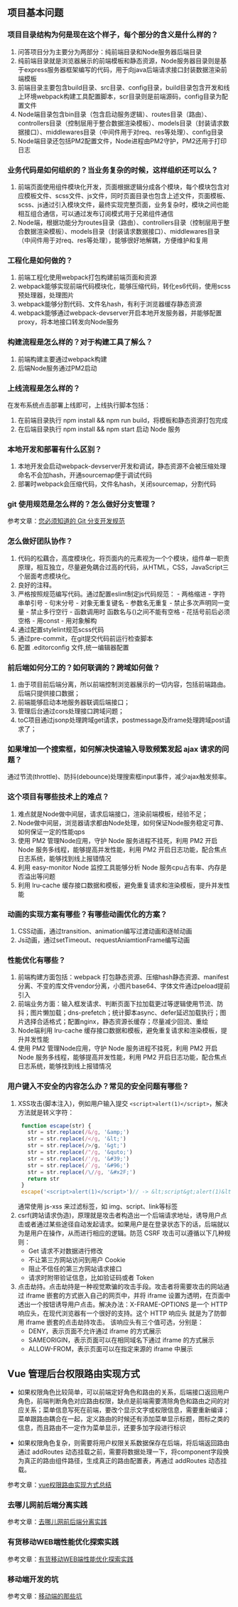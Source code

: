 ## 项目基本问题

### 项目目录结构为何是现在这个样子，每个部分的含义是什么样的？
  1. 问答项目分为主要分为两部分：纯前端目录和Node服务器后端目录
  2. 纯前端目录就是浏览器展示的前端模板和静态资源，Node服务器目录则是基于express服务器框架编写的代码，用于向java后端请求接口封装数据渲染前端模板
  3. 前端目录主要包含build目录、src目录、config目录，build目录包含开发和线上环境webpack构建工具配置脚本，scr目录则是前端源码，config目录为配置文件
  4. Node端目录包含bin目录（包含启动服务逻辑）、routes目录（路由）、controllers目录（控制层用于整合数据渲染模板）、models目录（封装请求数据接口）、middlewares目录（中间件用于对req、res等处理）、config目录
  5. Node端目录还包括PM2配置文件，Node进程由PM2守护，PM2还用于打印日志

### 业务代码是如何组织的？当业务复杂的时候，这样组织还可以么？
  1. 前端页面使用组件模块化开发，页面根据逻辑分成各个模块，每个模块包含对应模板文件、scss文件、js文件，同时页面目录也包含上述文件，页面模板、scss、js通过引入模块文件，最终实现完整页面，业务复杂时，模块之间也能相互组合通信，可以通过发布订阅模式用于兄弟组件通信
  2. Node端，根据功能分为routes目录（路由）、controllers目录（控制层用于整合数据渲染模板）、models目录（封装请求数据接口）、middlewares目录（中间件用于对req、res等处理），能够很好地解耦，方便维护和复用

### 工程化是如何做的？
  1. 前端工程化使用webpack打包构建前端页面和资源
  2. webpack能够实现前端代码模块化，能够压缩代码，转化es6代码，使用scss预处理器，处理图片
  3. webpack能够分割代码、文件名hash，有利于浏览器缓存静态资源
  4. webpack能够通过webpack-devserver开启本地开发服务器，并能够配置proxy，将本地接口转发向Node服务

### 构建流程是怎么样的？对于构建工具了解么？
  1. 前端构建主要通过webpack构建
  2. 后端Node服务通过PM2启动

### 上线流程是怎么样的？

在发布系统点击部署上线即可，上线执行脚本包括：
  1. 在前端目录执行 npm install && npm run build，将模板和静态资源打包完成
  2. 在后端目录执行 npm install && npm start 启动 Node 服务

### 本地开发和部署有什么区别？
  1. 本地开发会启动webpack-devserver开发和调试，静态资源不会被压缩处理命名不会加hash，开通sourcemap便于调试代码
  2. 部署时webpack会压缩代码，文件名hash，关闭sourcemap，分割代码

### git 使用规范是怎么样的？怎么做好分支管理？

参考文章：[您必须知道的 Git 分支开发规范](https://juejin.im/post/5b4328bbf265da0fa21a6820)

### 怎么做好团队协作？

  1. 代码的松藕合，高度模块化，将页面内的元素视为一个个模块，组件单一职责原理，相互独立，尽量避免耦合过高的代码，从HTML，CSS，JavaScript三个层面考虑模块化。
  2. 良好的注释。
  3. 严格按照规范编写代码。通过配置eslint制定js代码规范：
    - 两格缩进
    - 字符串单引号
    - 句末分号
    - 对象无重复键名
    - 参数名无重复
    - 禁止多次声明同一变量
    - 禁止多行空行
    - 函数调用时 函数名与()之间不能有空格
    - 花括号前后必须空格
    - 用const
    - 用对象解构
  4. 通过配置stylelint规范scss代码
  5. 通过pre-commit，在git提交代码前运行检查脚本
  6. 配置 .editorconfig 文件,统一编辑器配置


### 前后端如何分工的？如何联调的？跨域如何做？
  1. 由于项目前后端分离，所以前端控制浏览器展示的一切内容，包括前端路由。后端只提供接口数据；
  2. 前端能够启动本地服务器联调后端接口；
  3. 管理后台通过cors处理接口跨域问题；
  4. toC项目通过jsonp处理跨域get请求，postmessage及iframe处理跨域post请求了；

### 如果增加一个搜索框，如何解决快速输入导致频繁发起 ajax 请求的问题？
  通过节流(throttle)、防抖(debounce)处理搜索框input事件，减少ajax触发频率。

### 这个项目有哪些技术上的难点？

  1. 难点就是Node做中间层，请求后端接口，渲染前端模板，经验不足；
  2. Node做中间层，浏览器请求都由Node处理，如何保证Node服务稳定可靠、如何保证一定的性能qps
  3. 使用 PM2 管理Node应用，守护 Node 服务进程不挂死，利用 PM2 开启 Node 服务多线程，能够提高并发性能，利用 PM2 开启日志功能，配合焦点日志系统，能够找到线上报错情况
  4. 利用 easy-monitor Node 监控工具能够分析 Node 服务cpu占有率、内存是否溢出等问题
  5. 利用 lru-cache 缓存接口数据和模板，避免重复请求和渲染模板，提升并发性能

### 动画的实现方案有哪些？有哪些动画优化的方案？

  1. CSS动画，通过transition、animation编写过渡动画和逐帧动画
  2. Js动画，通过setTimeout、requestAniamtionFrame编写动画

### 性能优化有哪些？

  1. 前端构建方面包括：webpack 打包静态资源、压缩hash静态资源、manifest分离、不变的库文件vendor分离，小图片base64、字体文件通过peload提前引入
  2. 前端业务方面：输入框发请求、判断页面下拉加载更过等逻辑使用节流、防抖；图片懒加载；dns-prefetch；统计脚本async、defer延迟加载执行；图片选择合适格式；配置nginx，静态资源长缓存；尽量减少回流、重绘
  3. Node端利用 lru-cache 缓存接口数据和模板，避免重复请求和渲染模板，提升并发性能
  4. 使用 PM2 管理Node应用，守护 Node 服务进程不挂死，利用 PM2 开启 Node 服务多线程，能够提高并发性能，利用 PM2 开启日志功能，配合焦点日志系统，能够找到线上报错情况

### 用户键入不安全的内容怎么办？常见的安全问题有哪些？

  1. XSS攻击(脚本注入)，例如用户输入提交 ```<script>alert(1)</script>```，解决方法就是转义字符：
     ```js
      function escape(str) {
        str = str.replace(/&/g, '&amp;')
        str = str.replace(/</g, '&lt;')
        str = str.replace(/>/g, '&gt;')
        str = str.replace(/"/g, '&quto;')
        str = str.replace(/'/g, '&#39;')
        str = str.replace(/`/g, '&#96;')
        str = str.replace(/\//g, '&#x2F;')
        return str
      }
      escape('<script>alert(1)</script>')// -> &lt;script&gt;alert(1)&lt;&#x2F;script&gt;
     ```
     通常使用 js-xss 来过滤标签，如 img、script、link等标签
  2. csrf(跨站请求伪造)，原理就是攻击者构造出一个后端请求地址，诱导用户点击或者通过某些途径自动发起请求。如果用户是在登录状态下的话，后端就以为是用户在操作，从而进行相应的逻辑。防范 CSRF 攻击可以遵循以下几种规则：
      - Get 请求不对数据进行修改
      - 不让第三方网站访问到用户 Cookie
      - 阻止不信任的第三方网站请求接口
      - 请求时附带验证信息，比如验证码或者 Token
  3. 点击劫持。点击劫持是一种视觉欺骗的攻击手段。攻击者将需要攻击的网站通过 iframe 嵌套的方式嵌入自己的网页中，并将 iframe 设置为透明，在页面中透出一个按钮诱导用户点击。解决办法：X-FRAME-OPTIONS 是一个 HTTP 响应头，在现代浏览器有一个很好的支持。这个 HTTP 响应头 就是为了防御用 iframe 嵌套的点击劫持攻击。
  该响应头有三个值可选，分别是：
      - DENY，表示页面不允许通过 iframe 的方式展示
      - SAMEORIGIN，表示页面可以在相同域名下通过 iframe 的方式展示
      - ALLOW-FROM，表示页面可以在指定来源的 iframe 中展示

## Vue 管理后台权限路由实现方式

- 如果权限角色比较简单，可以前端定好角色和路由的关系，后端接口返回用户角色，前端判断角色对应路由权限，缺点是前端需要清除角色和路由之间的对应关系；菜单信息写死在前端，要改个显示文字或权限信息，需要重新编译；菜单跟路由耦合在一起，定义路由的时候还有添加菜单显示标题，图标之类的信息，而且路由不一定作为菜单显示，还要多加字段进行标识

- 如果权限角色复杂，则需要将用户权限关系数据保存在后端，将后端返回路由通过 addRoutes 动态挂载之前，需要将数据处理一下，将component字段换为真正的路由组件路径，生成真正的路由配置表，再通过 addRoutes 动态挂载。

参考文章：[vue权限路由实现方式总结](https://juejin.im/post/5b5bfd5b6fb9a04fdd7d687a)

### 去哪儿网前后端分离实践
参考文章：[去哪儿网前后端分离实践](https://mp.weixin.qq.com/s/fa2Muq0KKqPUTpS0u-W5mQ)

### 有货移动WEB端性能优化探索实践
参考文章：[有货移动WEB端性能优化探索实践](https://www.jianshu.com/p/815eb8983ab5)

### 移动端开发的坑
参考文章：[移动端的那些坑](https://segmentfault.com/n/1330000011368344)
